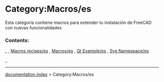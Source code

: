 # Category:Macros/es
Esta categoría contiene macros para extender tu instalación de FreeCAD con nuevas funcionalidades

### Contents:

_ , [Macros recipes/es](Macros_recipes/es.md) , [Macros/es](Macros/es.md) , [Qt Example/es](Qt_Example/es.md) , [Svg Namespace/es](Svg_Namespace/es.md)

_

---
[documentation index](../README.md) > Category:Macros/es
